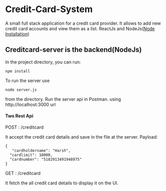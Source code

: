# Credit-Card-System
A small full stack application for a credit card provider. It allows to add new credit card accounts and view them as a list. ReactJs and NodeJs([Node Installation](https://nodejs.org/en/download/)) 


## Creditcard-server is the backend(NodeJs)
In the project directory, you can run:
```
npm install
```
To run the server use
```
node server.js
```
from the directory.
Run the server api in Postman. using http://localhost:3000 url

#### Two Rest Api
POST : /creditcard

   It accept the credit card details and save in the file at the server.
   Payload:
    
    
    {
	   "cardholdername": "Harsh",
      "cardlimit": 10000,
      "cardnumber": "5182913491948975"
    }
    
  
GET : /creditcard

   It fetch the all credit card details to display it on the UI.
